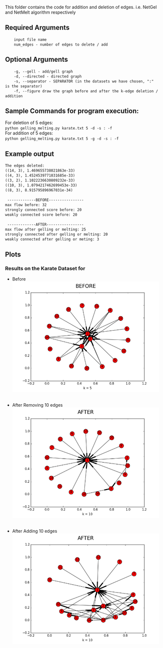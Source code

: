 This folder contains the code for addition and deletion of edges. i.e. NetGel and NetMelt algorithm respectively

## Required Arguments
        input file name
        num_edges - number of edges to delete / add

## Optional Arguments
        -g, --gell - add/gell graph
        -d, --directed - directed graph
        -s, --separator - SEPARATOR (in the datasets we have chosen, ":" is the separator)
        -f, --figure draw the graph before and after the k-edge deletion / addition

## Sample Commands for program execution:
For deletion of 5 edges:<br/>
        ```
	python gelling_melting.py karate.txt 5 -d -s : -f
        ```
<br/>For addition of 5 edges:<br/>
        ```
	python gelling_melting.py karate.txt 5 -g -d -s : -f 
        ```

## Example output
```
The edges deleted: 
((14, 3), 1.469655738021863e-33)
((4, 3), 1.4524539771031685e-33)
((3, 2), 1.1022236630809232e-33)
((10, 3), 1.0794217462699453e-33)
((8, 3), 8.915795896967031e-34)

 -------------BEFORE----------------
max flow before: 32
strongly connected score before: 20
weakly connected score before: 20

 -------------AFTER-----------------
max flow after gelling or melting: 25
strongly connected after gelling or melting: 20
weakly connected after gelling or meting: 3
```


## Plots
### Results on the Karate Dataset for 
- Before
![image](plots/karate_before.png)
<br><br>

- After Removing 10 edges
![image](plots/karate_remove_10_after.png)
<br><br>

- After Adding 10 edges 
![image](plots/karate_add_10_after.png)